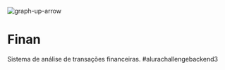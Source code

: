 ![graph-up-arrow](https://user-images.githubusercontent.com/65682301/163896947-efb9ad03-d387-408c-bf08-0224ae9109aa.svg) 
# Finan

Sistema de análise de transações financeiras.
#alurachallengebackend3
